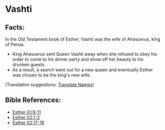# Vashti #

## Facts: ##

In the Old Testament book of Esther, Vashti was the wife of Ahasuerus, king of Persia.

* King Ahasuerus sent Queen Vashti away when she refused to obey his order to come to his dinner party and show off her beauty to his drunken guests.
* As a result, a search went out for a new queen and eventually Esther was chosen to be the king's new wife.

(Translation suggestions: [Translate Names](en/ta-vol1/translate/man/translate-names))



## Bible References: ##

* [Esther 01:9-11](en/tn/est/help/01/09)
* [Esther 02:1-2](en/tn/est/help/02/01)
* [Esther 02:17-18](en/tn/est/help/02/17)